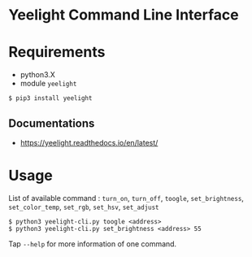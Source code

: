 # Yeelight Command Line Interface

# Requirements

* python3.X
* module `yeelight`

```
$ pip3 install yeelight
```

## Documentations

* https://yeelight.readthedocs.io/en/latest/

# Usage

List of available command :
`turn_on`, `turn_off`, `toogle`,
`set_brightness`, `set_color_temp`,
`set_rgb`, `set_hsv`,
`set_adjust`

```
$ python3 yeelight-cli.py toogle <address>
$ python3 yeelight-cli.py set_brightness <address> 55
```

Tap `--help` for more information of one command.
